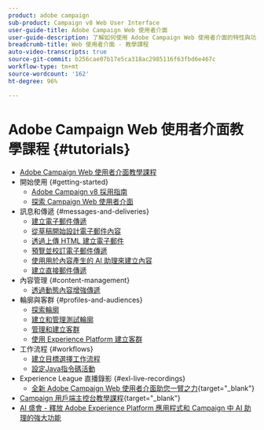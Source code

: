```yaml
---
product: adobe campaign
sub-product: Campaign v8 Web User Interface
user-guide-title: Adobe Campaign Web 使用者介面
user-guide-description: 了解如何使用 Adobe Campaign Web 使用者介面的特性與功能。
breadcrumb-title: Web 使用者介面 - 教學課程
auto-video-transcripts: true
source-git-commit: b256cae07b17e5ca318ac2985116f63fbd6e467c
workflow-type: tm+mt
source-wordcount: '162'
ht-degree: 96%

---
```



# Adobe Campaign Web 使用者介面教學課程 {#tutorials}

+ [Adobe Campaign Web 使用者介面教學課程](/help/ac-web-learn-main/overview.md)
+ 開始使用 {#getting-started}
   + [Adobe Campaign v8 採用指南](https://experienceleague.adobe.com/zh-hant/docs/campaign-web/acs-to-ac/home)
   + [探索 Campaign Web 使用者介面](/help/get-started/explore-the-web-ui.md)
+ 訊息和傳遞 {#messages-and-deliveries}
   + [建立電子郵件傳遞](/help/deliveries/create-an-email-delivery.md)
   + [從草稿開始設計電子郵件內容](/help/design-the-delivery/create-email-content-from-scratch.md)
   + [透過上傳 HTML 建立電子郵件](/help/design-the-delivery/create-an-email-by-uploading-html.md)
   + [預覽並校訂電子郵件傳遞](/help/deliveries/preview-and-proof-an-email-delivery.md)
   + [使用用於內容產生的 AI 助理來建立內容](/help/design-the-delivery/create-content-using-the-ai-assistant.md)
   + [建立直接郵件傳遞](/help/design-the-delivery/create-a-direct-mail-delivery.md)
+ 內容管理 {#content-management}
   + [透過動態內容增強傳遞](/help/design-the-delivery/enhance-a-delivery-with-dynamic-content.md)
+ 輪廓與客群 {#profiles-and-audiences}
   + [探索輪廓](/help/profiles-and-audiences/explore-profiles.md)
   + [建立和管理測試輪廓](/help/profiles-and-audiences/create-and-manage-test-profiles.md)
   + [管理和建立客群](/help/profiles-and-audiences/manage-and-build-audiences.md)
   + [使用 Experience Platform 建立客群](/help/profiles-and-audiences/create-an-audience-with-experience-platform.md)
+ 工作流程 {#workflows}
   + [建立目標選擇工作流程](/help/workflows/create-a-targeting-workflow.md)
   + [設定Java指令碼活動](/help/workflows/configure-java-script-code-activity.md)
+ Experience League 直播錄影 {#exl-live-recordings}
   + [全新 Adobe Campaign Web 使用者介面助您一臂之力](https://experienceleague.adobe.com/docs/events/experience-league-live-recordings/episodes/exl-live-episode-02-29-24.html?lang=zh-Hant){target="_blank"}
+ [Campaign 用戶端主控台教學課程](https://experienceleague.adobe.com/docs/campaign-learn/tutorials/overview.html){target="_blank"}
+ [AI 盛會 - 釋放 Adobe Experience Platform 應用程式和 Campaign 中 AI 助理的強大功能](https://experienceleague.adobe.com/zh-hant/docs/events/experience-league-live-recordings/episodes/exl-live-episode-09-26-24)
